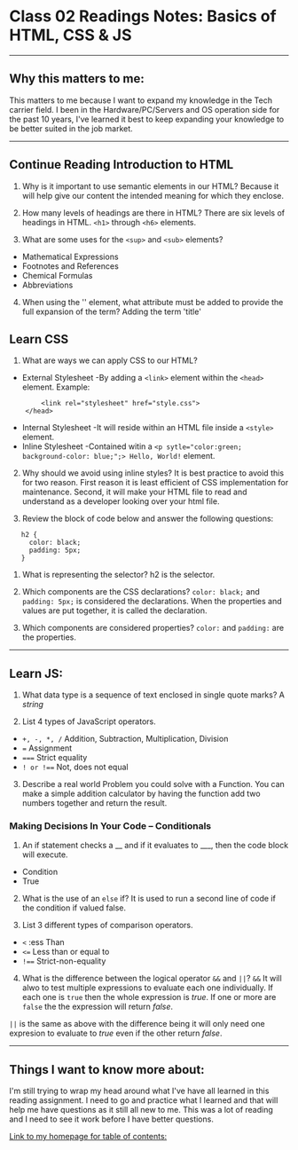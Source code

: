 # Class 02 Readings Notes: Basics of HTML, CSS & JS

---
## Why this matters to me:
This matters to me because I want to expand my knowledge in the Tech carrier field. I been in the Hardware/PC/Servers and OS operation side for the past 10 years, I've learned it best to keep expanding your knowledge to be better suited in the job market.

---

## Continue Reading Introduction to HTML

1. Why is it important to use semantic elements in our HTML?
Because it will help give our content the intended meaning for which they enclose.

2. How many levels of headings are there in HTML?
There are six levels of headings in HTML. `<h1>` through `<h6>` elements.

3. What are some uses for the `<sup>` and `<sub>` elements?
- Mathematical Expressions
- Footnotes and References
- Chemical Formulas
- Abbreviations

4. When using the '<abbr>' element, what attribute must be added to provide the full expansion of the term?
Adding the term 'title' 

## Learn CSS

1. What are ways we can apply CSS to our HTML?
- External Stylesheet \-By adding a `<link>` element within the `<head>` element.
Example:
``` <head>
        <link rel="stylesheet" href="style.css">
    </head>
```
- Internal Stylesheet \-It will reside within an HTML file inside a `<style>` element.
- Inline Stylesheet \-Contained witin a `<p sytle="color:green; background-color: blue;";> Hello, World!` element.

2. Why should we avoid using inline styles?
It is best practice to avoid this for two reason. First reason it is least efficient of CSS implementation for maintenance. Second, it will make your HTML file to read and understand as a developer looking over your html file.

3. Review the block of code below and answer the following questions:

```
   h2 {
     color: black;
     padding: 5px;
   }
```

1. What is representing the selector?
h2 is the selector.

2. Which components are the CSS declarations?
`color: black;` and `padding: 5px;` is considered the declarations.  When the properties and values are put together, it is called the declaration. 

3. Which components are considered properties?
`color:` and `padding:` are the properties.

 


---
## Learn JS:

1. What data type is a sequence of text enclosed in single quote marks?
A *string* 

2. List 4 types of JavaScript operators.
- `+, -, *, /` Addition, Subtraction, Multiplication, Division
- `=` Assignment
- `===` Strict equality
- `! or !==` Not, does not equal

3. Describe a real world Problem you could solve with a Function.
You can make a simple addition calculator by having the function add two numbers together and return the result. 

### Making Decisions In Your Code – Conditionals

1. An if statement checks a __ and if it evaluates to ___, then the code block will execute.
- Condition
- True

2. What is the use of an `else` if?
It is used to run a second line of code if the condition if valued false.

3. List 3 different types of comparison operators.
- `<` :ess Than
- `<=` Less than or equal to
- `!==` Strict-non-equality

4. What is the difference between the logical operator `&&` and `||`?
`&&` It will alwo to test multiple expressions to evaluate each one individually. If each one is `true` then the whole expression is *true*. If one or more are `false` the the expression will return *false*.

`||` is the same as above with the difference being it will only need one expresion to evaluate to *true* even if the other return *false*.


---

## Things I want to know more about:
I'm still trying to wrap my head around what I've have all learned in this reading assignment. I need to go and practice what I learned and that will help me have questions as it still all new to me.  This was a lot of reading and I need to see it work before I have better questions. 

[Link to my homepage for table of contents:](https://brettf5.github.io/reading-notes/)

